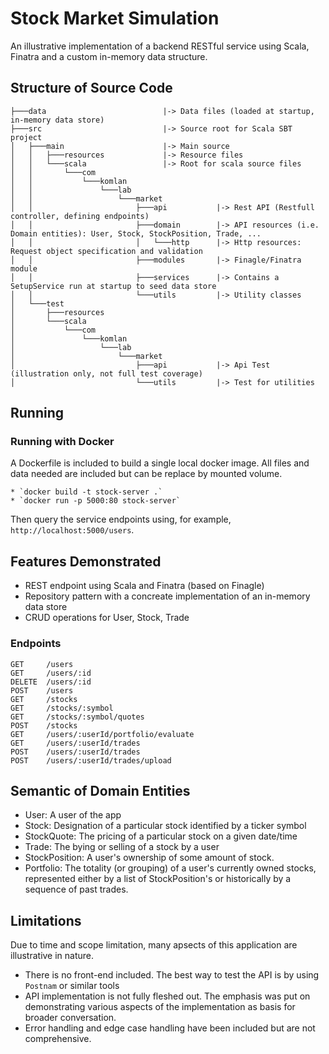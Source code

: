 # Stock Market Simulation

An illustrative implementation of a backend RESTful service using Scala, Finatra and a custom in-memory data structure.

## Structure of Source Code
```
├───data					      |-> Data files (loaded at startup, in-memory data store)
├───src						      |-> Source root for Scala SBT project
│   ├───main					  |-> Main source
│   │   ├───resources			  |-> Resource files
│   │   └───scala				  |-> Root for scala source files
│   │       └───com
│   │           └───komlan
│   │               └───lab
│   │                   └───market		      
│   │                       ├───api		      |-> Rest API (Restfull controller, defining endpoints) 
│   │                       ├───domain		  |-> API resources (i.e. Domain entities): User, Stock, StockPosition, Trade, ...
│   │                       │   └───http	  |-> Http resources: Request object specification and validation
│   │                       ├───modules		  |-> Finagle/Finatra module
│   │                       ├───services	  |-> Contains a SetupService run at startup to seed data store
│   │                       └───utils		  |-> Utility classes
│   └───test
│       ├───resources
│       └───scala
│           └───com
│               └───komlan
│                   └───lab
│                       └───market
│                           ├───api		      |-> Api Test (illustration only, not full test coverage)
│                           └───utils		  |-> Test for utilities

```

## Running

### Running with Docker
A Dockerfile is included to build a single local docker image. All files and data needed are included but can be replace by mounted volume.

    * `docker build -t stock-server .`
    * `docker run -p 5000:80 stock-server`

Then query the service endpoints using, for example, `http://localhost:5000/users`. 

## Features Demonstrated
- REST endpoint using Scala and Finatra (based on Finagle)
- Repository pattern with a concreate implementation of an in-memory data store
- CRUD operations for User, Stock, Trade 

### Endpoints

```
GET     /users
GET     /users/:id
DELETE  /users/:id
POST    /users
GET     /stocks
GET     /stocks/:symbol
GET     /stocks/:symbol/quotes
POST    /stocks
GET     /users/:userId/portfolio/evaluate
GET     /users/:userId/trades
POST    /users/:userId/trades
POST    /users/:userId/trades/upload

```
## Semantic of Domain Entities
- User: A user of the app
- Stock: Designation of a particular stock identified by a ticker symbol
- StockQuote: The pricing of a particular stock on a given date/time
- Trade: The bying or selling of a stock by a user
- StockPosition: A user's ownership of some amount of stock. 
- Portfolio: The totality (or grouping) of a user's currently owned stocks, represented either by a list of StockPosition's or historically by a sequence of past trades.


## Limitations
Due to time and scope limitation, many apsects of this application are illustrative in nature.  
- There is no front-end included. The best way to test the API is by using `Postnam` or similar tools
- API implementation is not fully fleshed out. The emphasis was put on demonstrating various aspects of the implementation as basis for broader conversation.
- Error handling and edge case handling have been included but are not comprehensive.

